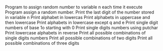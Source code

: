 Program to assign random number to variable n each time it execute
Program assign a random number. Print the last digit of the number stored in variable n
Print alphabet in lowercas
Print alphabets in uppercase and then lowercase
Print alphabets in lowercase except q and e
Print single digit numbers of base 1o starting with 0
Print single digits numbers using putchar
Print lowercase alphabets in reverse
Print all possible combinations of single digits numbers
Print all possible combinations of two digits
Print all possible combinations of three digits
